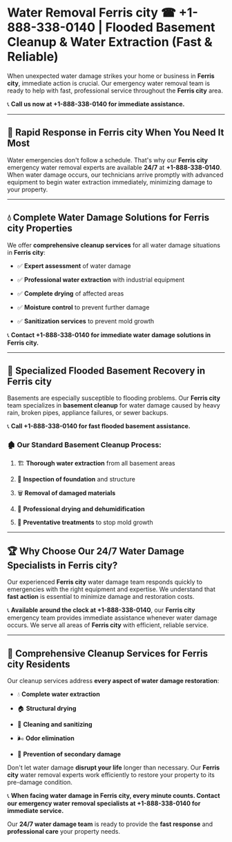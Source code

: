 # Water Removal Ferris city ☎ +1-888-338-0140 | Flooded Basement Cleanup & Water Extraction (Fast & Reliable)

When unexpected water damage strikes your home or business in **Ferris city**, immediate action is crucial. Our emergency water removal team is ready to help with fast, professional service throughout the **Ferris city** area. 

📞 **Call us now at +1-888-338-0140 for immediate assistance.**
---
## 🚀 Rapid Response in Ferris city When You Need It Most
Water emergencies don't follow a schedule. That's why our **Ferris city** emergency water removal experts are available **24/7** at **+1-888-338-0140**. When water damage occurs, our technicians arrive promptly with advanced equipment to begin water extraction immediately, minimizing damage to your property.
---
## 💧 Complete Water Damage Solutions for Ferris city Properties
We offer **comprehensive cleanup services** for all water damage situations in **Ferris city**:
- ✅ **Expert assessment** of water damage  
- ✅ **Professional water extraction** with industrial equipment  
- ✅ **Complete drying** of affected areas  
- ✅ **Moisture control** to prevent further damage  
- ✅ **Sanitization services** to prevent mold growth  
📞 **Contact +1-888-338-0140 for immediate water damage solutions in Ferris city.**
---
## 🌊 Specialized Flooded Basement Recovery in Ferris city
Basements are especially susceptible to flooding problems. Our **Ferris city** team specializes in **basement cleanup** for water damage caused by heavy rain, broken pipes, appliance failures, or sewer backups. 
📞 **Call +1-888-338-0140 for fast flooded basement assistance.**
### 🏚️ Our Standard Basement Cleanup Process:
1. 🏗️ **Thorough water extraction** from all basement areas  
2. 🔎 **Inspection of foundation** and structure  
3. 🗑️ **Removal of damaged materials**  
4. 💨 **Professional drying and dehumidification**  
5. 🚫 **Preventative treatments** to stop mold growth  
---
## 🏆 Why Choose Our 24/7 Water Damage Specialists in Ferris city?
Our experienced **Ferris city** water damage team responds quickly to emergencies with the right equipment and expertise. We understand that **fast action** is essential to minimize damage and restoration costs.
📞 **Available around the clock at +1-888-338-0140**, our **Ferris city** emergency team provides immediate assistance whenever water damage occurs. We serve all areas of **Ferris city** with efficient, reliable service.
---
## 🧹 Comprehensive Cleanup Services for Ferris city Residents
Our cleanup services address **every aspect of water damage restoration**:
- 💧 **Complete water extraction**  
- 🏠 **Structural drying**  
- 🧼 **Cleaning and sanitizing**  
- 🌬️ **Odor elimination**  
- 🚫 **Prevention of secondary damage**  
Don't let water damage **disrupt your life** longer than necessary. Our **Ferris city** water removal experts work efficiently to restore your property to its pre-damage condition.
📞 **When facing water damage in Ferris city, every minute counts. Contact our emergency water removal specialists at +1-888-338-0140 for immediate service.**
Our **24/7 water damage team** is ready to provide the **fast response** and **professional care** your property needs.
